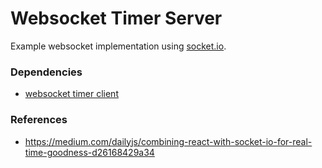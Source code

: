 # Websocket Timer Server
Example websocket implementation using [socket.io](https://github.com/socketio/socket.io).

### Dependencies
- [websocket timer client](https://github.com/jatap/websockets-timer-client)


### References
- https://medium.com/dailyjs/combining-react-with-socket-io-for-real-time-goodness-d26168429a34
